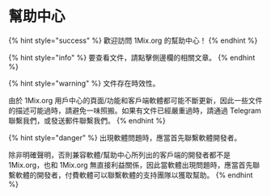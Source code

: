 # 幫助中心

{% hint style="success" %}
歡迎訪問 1Mix.org 的幫助中心！
{% endhint %}

{% hint style="info" %}
要查看文件，請點擊側邊欄的相關文章。
{% endhint %}

{% hint style="warning" %}
文件存在時效性。

由於 1Mix.org 用戶中心的頁面/功能和客戶端軟體都可能不斷更新，因此一些文件的描述可能過時，請避免一味照搬。如果有文件已經嚴重過時，請通過 Telegram 聯繫我們，或發送郵件聯繫我們。
{% endhint %}

{% hint style="danger" %}
出現軟體問題時，應當首先聯繫軟體開發者。

除非明確聲明，否則兼容軟體/幫助中心所列出的客戶端的開發者都不是 1Mix.org，也和 1Mix.org 無直接利益關係，因此當軟體出現問題時，應當首先聯繫軟體的開發者，付費軟體可以聯繫軟體的支持團隊以獲取幫助。
{% endhint %}

